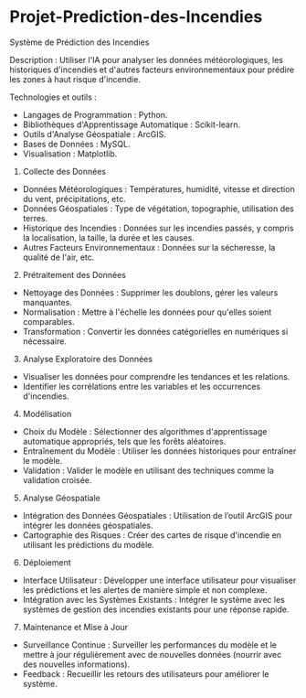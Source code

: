 # Projet-Prediction-des-Incendies
Système de Prédiction des Incendies 


Description : 
Utiliser l'IA pour analyser les données météorologiques, les historiques d'incendies et d'autres facteurs environnementaux pour prédire les zones à haut risque d'incendie.


Technologies et outils : 
- Langages de Programmation : Python.
- Bibliothèques d'Apprentissage Automatique : Scikit-learn.
- Outils d'Analyse Géospatiale : ArcGIS.
- Bases de Données : MySQL.
- Visualisation : Matplotlib.


1. Collecte des Données
- Données Météorologiques : Températures, humidité, vitesse et direction du vent, précipitations, etc.
- Données Géospatiales : Type de végétation, topographie, utilisation des terres.
- Historique des Incendies : Données sur les incendies passés, y compris la localisation, la taille, la durée et les causes.
- Autres Facteurs Environnementaux : Données sur la sécheresse, la qualité de l'air, etc.

2. Prétraitement des Données
- Nettoyage des Données : Supprimer les doublons, gérer les valeurs manquantes.
- Normalisation : Mettre à l'échelle les données pour qu'elles soient comparables.
- Transformation : Convertir les données catégorielles en numériques si nécessaire.

3. Analyse Exploratoire des Données
- Visualiser les données pour comprendre les tendances et les relations.
- Identifier les corrélations entre les variables et les occurrences d'incendies.

4. Modélisation
- Choix du Modèle : Sélectionner des algorithmes d'apprentissage automatique appropriés, tels que les forêts aléatoires.
- Entraînement du Modèle : Utiliser les données historiques pour entraîner le modèle.
- Validation : Valider le modèle en utilisant des techniques comme la validation croisée.

5. Analyse Géospatiale
- Intégration des Données Géospatiales : Utilisation de l’outil ArcGIS pour intégrer les données géospatiales.
- Cartographie des Risques : Créer des cartes de risque d'incendie en utilisant les prédictions du modèle.

6. Déploiement
- Interface Utilisateur : Développer une interface utilisateur pour visualiser les prédictions et les alertes de manière simple et non complexe.
- Intégration avec les Systèmes Existants : Intégrer le système avec les systèmes de gestion des incendies existants pour une réponse rapide.

7. Maintenance et Mise à Jour
- Surveillance Continue : Surveiller les performances du modèle et le mettre à jour régulièrement avec de nouvelles données (nourrir avec des nouvelles informations).
- Feedback : Recueillir les retours des utilisateurs pour améliorer le système.

